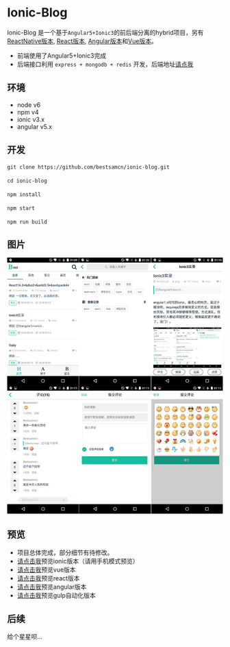 # Ionic-Blog

Ionic-Blog 是一个基于``Angular5+Ionic3``的前后端分离的hybrid项目，另有[ReactNative版本](https://github.com/bestsamcn/react-native-blog), [React版本](https://github.com/bestsamcn/react-blog), [Angular版本](https://github.com/bestsamcn/angular-blog)和[Vue版本](https://github.com/bestsamcn/vue-blog)。
- 前端使用了Angular5+Ionic3完成
- 后端接口利用 ``express + mongodb + redis`` 开发，后端地址[请点我](https://github.com/bestsamcn/node-blog)

## 环境
- node v6
- npm  v4
- ionic  v3.x
- angular  v5.x

## 开发
```
git clone https://github.com/bestsamcn/ionic-blog.git

cd ionic-blog

npm install

npm start

npm run build

```
## 图片
![piture](https://raw.githubusercontent.com/bestsamcn/ionic-blog/master/screenshots/view1.png)

## 预览
- 项目总体完成，部分细节有待修改。
- [请点击我](http://ionic.bestsamcn.me/)预览ionic版本（请用手机模式预览）
- [请点击我](http://blog.bestsamcn.me/)预览vue版本
- [请点击我](http://react.bestsamcn.me/)预览react版本
- [请点击我](http://angular.bestsamcn.me/)预览angular版本
- [请点击我](http://gulp.bestsamcn.me/)预览gulp自动化版本




## 后续
给个星星呗...
